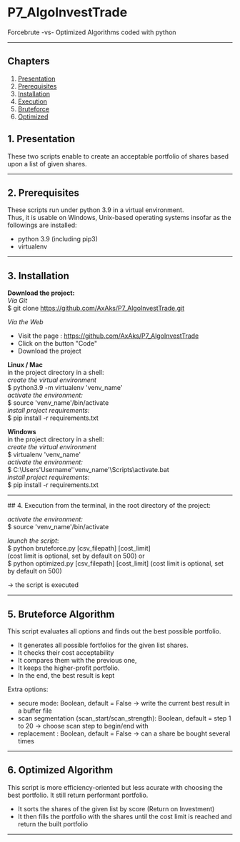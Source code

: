 # P7_AlgoInvestTrade
Forcebrute -vs- Optimized Algorithms coded with python
***

## Chapters 
1. [Presentation](#presentation)
2. [Prerequisites](#prerequisites)
3. [Installation](#installation)
4. [Execution](#execution)
5. [Bruteforce](#bruteforce)
6. [Optimized](#optimized)

## 1. Presentation <a name="presentation"></a>
These two scripts enable to create an acceptable portfolio of shares based upon a list of given shares.
***

## 2. Prerequisites <a name="prerequisites"></a>
These scripts run under python 3.9 in a virtual environment.  
Thus, it is usable on Windows, Unix-based operating systems
insofar as the followings are installed:
- python 3.9 (including pip3)
- virtualenv
***

## 3. Installation <a name="installation"></a>
__Download the project:__    
_Via Git_      
$ git clone https://github.com/AxAks/P7_AlgoInvestTrade.git    
    
_Via the Web_     
- Visit the page : https://github.com/AxAks/P7_AlgoInvestTrade      
- Click on the button "Code"     
- Download the project    


__Linux / Mac__       
in the project directory in a shell:       
_create the virtual environment_       
$ python3.9 -m virtualenv 'venv_name'        
_activate the environment:_        
$ source 'venv_name'/bin/activate         
_install project requirements:_       
$ pip install -r requirements.txt         
  
__Windows__    
in the project directory in a shell:        
_create the virtual environment_      
$ virtualenv 'venv_name'      
_activate the environment:_     
$ C:\Users\'Username'\'venv_name'\Scripts\activate.bat       
_install project requirements:_            
$ pip install -r requirements.txt
***

## 4. Execution <a name="execution"></a>
from the terminal, in the root directory of the project:

_activate the environment:_    
$ source 'venv_name'/bin/activate    
     
_launch the script_:       
$ python bruteforce.py [csv_filepath] [cost_limit]       
(cost limit is optional, set by default on 500)
or    
$ python optimized.py [csv_filepath] [cost_limit] 
(cost limit is optional, set by default on 500)

-> the script is executed
***

## 5. Bruteforce Algorithm <a name="bruteforce"></a>
This script evaluates all options and finds out the best possible portfolio.
- It generates all possible fortfolios for the given list shares.
- It checks their cost acceptability
- It compares them with the previous one,
- It keeps the higher-profit portfolio.
- In the end, the best result is kept 
  
Extra options:
- secure mode: Boolean, default = False -> write the current best result in a buffer file
- scan segmentation (scan_start/scan_strength): Boolean, default = step 1 to 20 -> choose scan step to begin/end with
- replacement : Boolean, default = False -> can a share be bought several times
***

## 6. Optimized Algorithm <a name="optimized"></a>
This script is more efficiency-oriented but less acurate with choosing the best portfolio. 
It still return performant portfolio.
- It sorts the shares of the given list by score (Return on Investment)
- It then fills the portfolio with the shares until the cost limit is reached and return the built portfolio
***